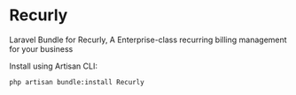 Recurly
=======

Laravel Bundle for Recurly, A Enterprise-class recurring billing management for your business

Install using Artisan CLI:

	php artisan bundle:install Recurly